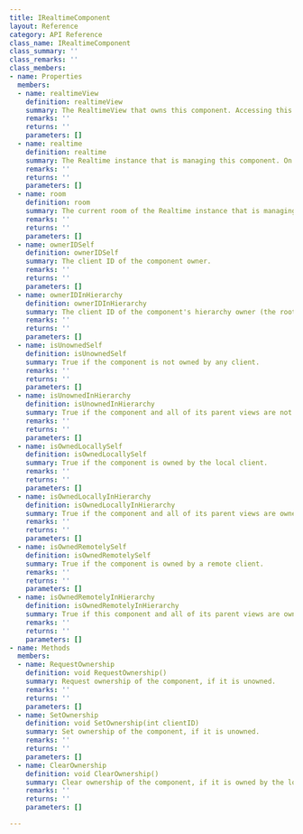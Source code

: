 ```yaml
---
title: IRealtimeComponent
layout: Reference
category: API Reference
class_name: IRealtimeComponent
class_summary: ''
class_remarks: ''
class_members:
- name: Properties
  members:
  - name: realtimeView
    definition: realtimeView
    summary: The RealtimeView that owns this component. Accessing this property before Start is unreliable.
    remarks: ''
    returns: ''
    parameters: []
  - name: realtime
    definition: realtime
    summary: The Realtime instance that is managing this component. On prefab views, this property is available after  Awake. On scene views or their children, this is not available until Start.
    remarks: ''
    returns: ''
    parameters: []
  - name: room
    definition: room
    summary: The current room of the Realtime instance that is managing this component. This might be null if  the Realtime instance hasn't connected yet. Accessing this property before Start is unreliable.
    remarks: ''
    returns: ''
    parameters: []
  - name: ownerIDSelf
    definition: ownerIDSelf
    summary: The client ID of the component owner.
    remarks: ''
    returns: ''
    parameters: []
  - name: ownerIDInHierarchy
    definition: ownerIDInHierarchy
    summary: The client ID of the component's hierarchy owner (the root owner of the component).
    remarks: ''
    returns: ''
    parameters: []
  - name: isUnownedSelf
    definition: isUnownedSelf
    summary: True if the component is not owned by any client.
    remarks: ''
    returns: ''
    parameters: []
  - name: isUnownedInHierarchy
    definition: isUnownedInHierarchy
    summary: True if the component and all of its parent views are not owned by any client.
    remarks: ''
    returns: ''
    parameters: []
  - name: isOwnedLocallySelf
    definition: isOwnedLocallySelf
    summary: True if the component is owned by the local client.
    remarks: ''
    returns: ''
    parameters: []
  - name: isOwnedLocallyInHierarchy
    definition: isOwnedLocallyInHierarchy
    summary: True if the component and all of its parent views are owned by the local client.
    remarks: ''
    returns: ''
    parameters: []
  - name: isOwnedRemotelySelf
    definition: isOwnedRemotelySelf
    summary: True if the component is owned by a remote client.
    remarks: ''
    returns: ''
    parameters: []
  - name: isOwnedRemotelyInHierarchy
    definition: isOwnedRemotelyInHierarchy
    summary: True if this component and all of its parent views are owned by a remote client.
    remarks: ''
    returns: ''
    parameters: []
- name: Methods
  members:
  - name: RequestOwnership
    definition: void RequestOwnership()
    summary: Request ownership of the component, if it is unowned.
    remarks: ''
    returns: ''
    parameters: []
  - name: SetOwnership
    definition: void SetOwnership(int clientID)
    summary: Set ownership of the component, if it is unowned.
    remarks: ''
    returns: ''
    parameters: []
  - name: ClearOwnership
    definition: void ClearOwnership()
    summary: Clear ownership of the component, if it is owned by the local client.
    remarks: ''
    returns: ''
    parameters: []

---
```

